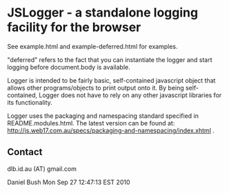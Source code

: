 # JSLogger - a standalone logging facility for the browser

See example.html and example-deferred.html for examples.

"deferred" refers to the fact that you can instantiate the logger and
start logging before document.body is available.

Logger is intended to be fairly basic, self-contained javascript object that
allows other programs/objects to print output onto it.
By being self-contained, Logger does not have to rely on any other javascript
libraries for its functionality.

Logger uses the packaging and namespacing standard specified in README.modules.html.
The latest version can be found at:
<http://js.web17.com.au/specs/packaging-and-namespacing/index.xhtml> .

## Contact

dlb.id.au (AT) gmail.com

Daniel Bush
Mon Sep 27 12:47:13 EST 2010

